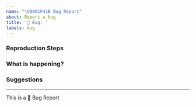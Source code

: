 ```yaml
---
name: "\U0001F41B Bug Report"
about: Report a bug
title: '🐛 Bug: '
labels: bug
---
```


<!-- description of the bug: -->

### Reproduction Steps

<!-- how to reproduce the bug in code -->

### What is happening?

<!-- What is the behavior you were seeing? If you got an error, paste it here. -->

### Suggestions

<!-- e.g. detailed explanation, suggestions on how to fix, eg. associated pull-request, stackoverflow, etc -->

---

This is a :bug: Bug Report
